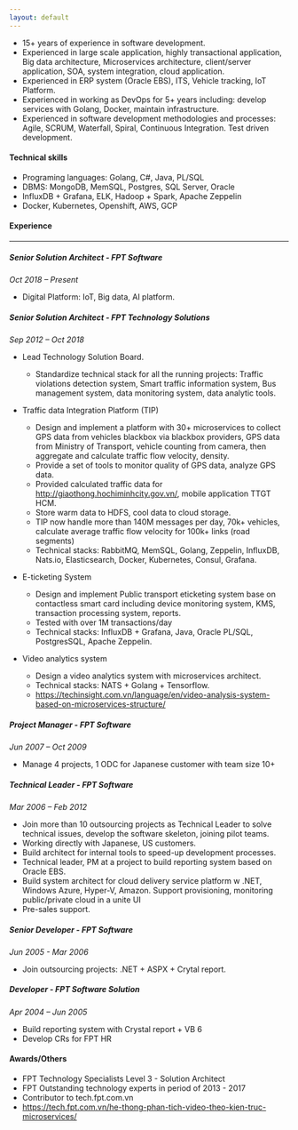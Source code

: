 ```yaml
---
layout: default
---
```


- 15+ years of experience in software development.
- Experienced in large scale application, highly transactional application, Big data architecture, Microservices architecture, client/server application, SOA, system integration, cloud application.
- Experienced in ERP system (Oracle EBS), ITS, Vehicle tracking, IoT Platform.
- Experienced in working as DevOps for 5+ years including: develop services with Golang, Docker, maintain infrastructure.
- Experienced in software development methodologies and processes: Agile, SCRUM, Waterfall, Spiral, Continuous Integration. Test driven development.

#### **Technical skills**
- Programing languages: Golang, C#, Java, PL/SQL
- DBMS: MongoDB, MemSQL, Postgres, SQL Server, Oracle
- InfluxDB + Grafana, ELK, Hadoop + Spark, Apache Zeppelin
- Docker, Kubernetes, Openshift, AWS, GCP

#### **Experience**
----------
##### **Senior Solution Architect - FPT Software**
*Oct 2018 – Present*
- Digital Platform: IoT, Big data, AI platform.

##### **Senior Solution Architect - FPT Technology Solutions**
*Sep 2012 – Oct 2018* 
- Lead Technology Solution Board.
  - Standardize technical stack for all the running projects: Traffic violations detection system, Smart traffic information system, Bus management system, data monitoring system, data analytic tools.

- Traffic data Integration Platform (TIP) 
  - Design and implement a platform with 30+ microservices to collect GPS data from vehicles blackbox via blackbox providers, GPS data from Ministry of Transport, vehicle counting from camera, then aggregate and calculate traffic flow velocity, density. 
  - Provide a set of tools to monitor quality of GPS data, analyze GPS data.
  - Provided calculated traffic data for http://giaothong.hochiminhcity.gov.vn/, mobile application TTGT HCM. 
  - Store warm data to HDFS, cool data to cloud storage.
  - TIP now handle more than 140M messages per day, 70k+ vehicles, calculate average traffic flow velocity for 100k+ links (road segments)
  - Technical stacks: RabbitMQ, MemSQL, Golang, Zeppelin, InfluxDB, Nats.io, Elasticsearch, Docker, Kubernetes, Consul, Grafana.

- E-ticketing System
  - Design and implement Public transport eticketing system base on contactless smart card including device monitoring system, KMS, transaction processing system, reports.
  - Tested with over 1M transactions/day
  - Technical stacks: InfluxDB + Grafana, Java, Oracle PL/SQL, PostgresSQL, Apache Zeppelin.

- Video analytics system
  - Design a video analytics system with microservices architect.
  - Technical stacks: NATS + Golang + Tensorflow.
  - https://techinsight.com.vn/language/en/video-analysis-system-based-on-microservices-structure/

##### **Project Manager - FPT Software**
*Jun 2007 – Oct 2009*
- Manage 4 projects, 1 ODC for Japanese customer with team size 10+

##### **Technical Leader - FPT Software**
*Mar 2006 – Feb 2012*
- Join more than 10 outsourcing projects as Technical Leader to solve technical issues, develop the software skeleton, joining pilot teams.
- Working directly with Japanese, US customers.
- Build architect for internal tools to speed-up development processes.
- Technical leader, PM at a project to build reporting system based on Oracle EBS.
- Build system architect for cloud delivery service platform w .NET, Windows Azure, Hyper-V, Amazon. Support provisioning, monitoring public/private cloud in a unite UI
- Pre-sales support.

##### **Senior Developer - FPT Software**
*Jun 2005 - Mar 2006*
- Join outsourcing projects: .NET + ASPX + Crytal report.

##### **Developer - FPT Software Solution**
*Apr 2004 – Jun 2005*
- Build reporting system with Crystal report + VB 6
- Develop CRs for FPT HR

#### Awards/Others
- FPT Technology Specialists Level 3 - Solution Architect
- FPT Outstanding technology experts in period of 2013 - 2017
- Contributor to tech.fpt.com.vn
- https://tech.fpt.com.vn/he-thong-phan-tich-video-theo-kien-truc-microservices/

